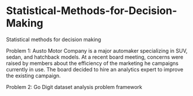# Statistical-Methods-for-Decision-Making

Statistical methods for decision making

Problem 1: 
Austo Motor Company is a major automaker specializing in SUV, sedan, and hatchback models. At a recent board meeting, concerns were raised by members about the efficiency of the marketing he campaigns currently in use. The board decided to hire an analytics expert to improve the existing campaign.

Problem 2: Go Digit dataset analysis problem framework 
